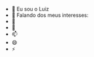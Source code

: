 - 👋 Eu sou o Luiz
- 👀 Falando dos meus interesses:
- 🌱 
- 💞️ 
- 📫 
- 😄 
- ⚡ 

<!---
luiz140309/luiz140309 is a ✨ special ✨ repository because its `README.md` (this file) appears on your GitHub profile.
You can click the Preview link to take a look at your changes.
--->
